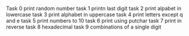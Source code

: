 Task 0 print random number
task 1 printn last digit
task 2 print alpabet in lowercase 
task 3 print alphabet in uppercase
task 4 print letters except q and e
task 5 print numbers to 10
task 6 print using putchar
task 7 print in reverse
task 8 hexadecimal 
task 9 combinations of a single digit 

